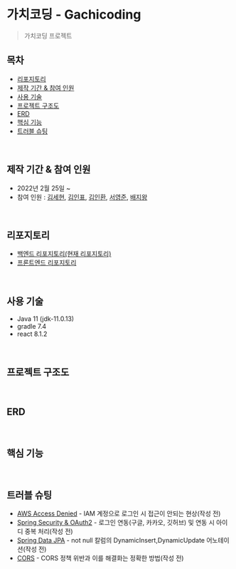 # 가치코딩 - Gachicoding
> 가치코딩 프로젝트

## 목차
* [리포지토리](#리포지토리)
* [제작 기간 & 참여 인원](#제작-기간-&-참여-인원)
* [사용 기술](#사용-기술)
* [프로젝트 구조도](#프로젝트-구조도)
* [ERD](#erd)
* [핵심 기능](#핵심-기능)
* [트러블 슈팅](#트러블-슈팅)

<br>

## 제작 기간 & 참여 인원
* 2022년 2월 25일 ~
* 참여 인원 : [김세현](https://github.com/saehyen), [김인표](https://github.com/kiminpyo), [김인환](https://github.com/inhwanK), [서영준](https://github.com/95Seo), [배지왕](https://github.com/BAE-JI-WANG)

<br>

## 리포지토리
* [백엔드 리포지토리(현재 리포지토리)](https://github.com/inhwanK/gachicoding)
* [프론트엔드 리포지토리]()

<br>

## 사용 기술
* Java 11 (jdk-11.0.13)
* gradle 7.4
* react 8.1.2

<br>

## 프로젝트 구조도

<br>

## ERD

<br>

## 핵심 기능

<br>

## 트러블 슈팅
* [AWS Access Denied]() - IAM 계정으로 로그인 시 접근이 안되는 현상(작성 전)
* [Spring Security & OAuth2]() - 로그인 연동(구글, 카카오, 깃허브) 및 연동 시 아이디 중복 처리(작성 전)
* [Spring Data JPA]() - not null 칼럼의 DynamicInsert,DynamicUpdate 어노테이션(작성 전)
* [CORS]() - CORS 정책 위반과 이를 해결화는 정확한 방법(작성 전)